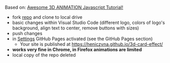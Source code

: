 Based on: [Awesome 3D ANIMATION Javascript Tutorial!](https://www.youtube.com/watch?v=XK7T3mY1V-w)

* fork [repo](https://github.com/developedbyed/3d-card-effect) and clone to local drive
* basic changes within Visual Studio Code (different logo, colors of logo's background, align text to center, remove buttons with sizes)
* push changes
* in [Settings](https://github.com/heniczyna/3d-card-effect/settings) GitHub Pages activated (see the GitHub Pages section)
  * Your site is published at <https://heniczyna.github.io/3d-card-effect/>
* **works very fine in Chrome, in Firefox animations are limited**
* local copy of the repo deleted
